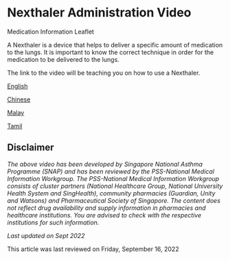 # Nexthaler Administration Video

Medication Information Leaflet

A Nexthaler is a device that helps to deliver a specific amount of medication to the lungs. It is important to know the correct technique in order for the medication to be delivered to the lungs.

The link to the video will be teaching you on how to use a Nexthaler.

[English](https://youtu.be/Citl9VpKc0o)

[Chinese](https://youtu.be/ZjeqbWUEkZ0)

[Malay](https://youtu.be/PnDY4I41-zk)

[Tamil](https://youtu.be/cB6WgRFarPo)

Disclaimer
----------

*The above video has been developed by Singapore National Asthma Programme (SNAP) and has been reviewed by the PSS-National Medical Information Workgroup. The PSS-National Medical Information Workgroup consists of cluster partners (National Healthcare Group, National University Health System and SingHealth), community pharmacies (Guardian, Unity and Watsons) and Pharmaceutical Society of Singapore. The content does not reflect drug availability and supply information in pharmacies and healthcare institutions. You are advised to check with the respective institutions for such information.*

*Last updated on Sept 2022*

This article was last reviewed on
Friday, September 16, 2022